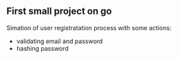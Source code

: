## First small project on go
Simation of user registratation process with some actions:
- validating email and password
- hashing password

